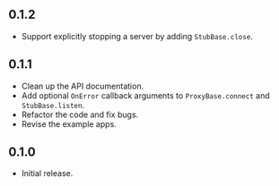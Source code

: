 ## 0.1.2

* Support explicitly stopping a server by adding `StubBase.close`.

## 0.1.1

* Clean up the API documentation.
* Add optional `OnError` callback arguments to `ProxyBase.connect` and `StubBase.listen`.
* Refactor the code and fix bugs.
* Revise the example apps.

## 0.1.0

* Initial release.
